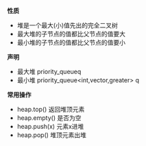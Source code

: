 **性质**  
* 堆是一个最大(小)值先出的完全二叉树
* 最大堆的子节点的值都比父节点的值要大
* 最小堆的子节点的值都比父节点的值要小

**声明**  
* 最大堆 priority_queue<int>q
* 最小堆 priority_queue<int,vector<int>,greater<int>> q

**常用操作**  
* heap.top() 返回堆顶元素
* heap.empty() 是否为空
* heap.push(x) 元素x进堆
* heap.pop() 堆顶元素出堆

